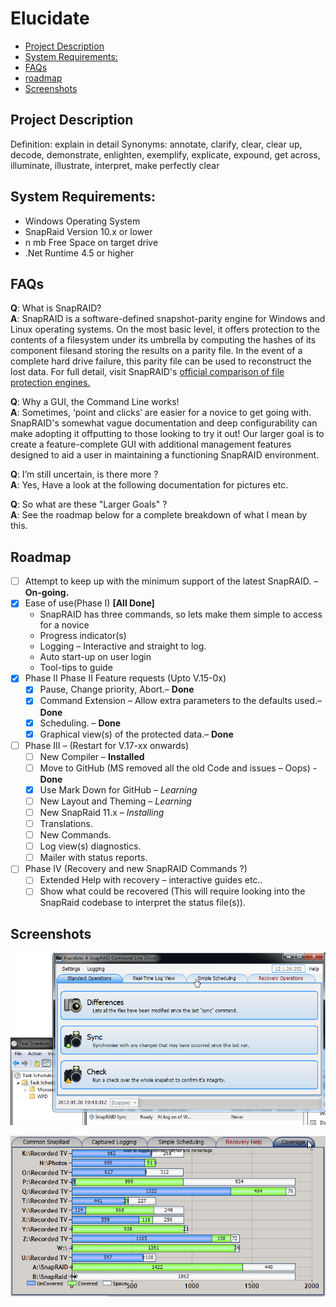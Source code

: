 # Elucidate
  - [Project Description](#project-description)
  - [System Requirements:](#os-requirements)
  - [FAQs](#faqs)
  - [roadmap](#roadmap)
  - [Screenshots](#screenshots)

## Project Description
Definition: explain in detail
Synonyms: annotate, clarify, clear, clear up, decode, demonstrate, enlighten, exemplify, explicate, expound, get across, illuminate, illustrate, interpret, make perfectly clear

## System Requirements:
- Windows Operating System
- SnapRaid Version 10.x or lower
- n mb Free Space on target drive
- .Net Runtime 4.5 or higher
 
## FAQs

**Q**: What is SnapRAID?<br/>
**A**: SnapRAID is a software-defined snapshot-parity engine for Windows and Linux operating systems.  On the most basic level, it offers protection to the contents of a filesystem under its umbrella by computing the hashes of its component filesand storing the results on a parity file.  In the event of a complete hard drive failure, this parity file can be used to reconstruct the lost data.  For full detail, visit SnapRAID's [official comparison of file protection engines.](http://snapraid.sourceforge.net/compare.html)

**Q**: Why a GUI, the Command Line works!<br/>
**A**: Sometimes, ‘point and clicks’ are easier for a novice to get going with.  SnapRAID's somewhat vague documentation and deep configurability can make adopting it offputting to those looking to try it out!  Our larger goal is to create a feature-complete GUI with additional management features designed to aid a user in maintaining a functioning SnapRAID environment.

**Q**: I’m still uncertain, is there more ?<br/>
**A**: Yes, Have a look at the following documentation for pictures etc.

**Q**: So what are these "Larger Goals" ?<br/>
**A**: See the roadmap below for a complete breakdown of what I mean by this.


## Roadmap
* [ ] Attempt to keep up with the minimum support of the latest SnapRAID. – **On-going.**
* [x] Ease of use(Phase I) **[All Done]**
  * SnapRAID has three commands, so lets make them simple to access for a novice
  * Progress indicator(s)
  * Logging – Interactive and straight to log.
  * Auto start-up on user login
  * Tool-tips to guide
* [x] Phase II Phase II Feature requests (Upto V.15-0x)
  * [x] Pause, Change priority, Abort.– **Done**
  * [x] Command Extension – Allow extra parameters to the defaults used.– **Done**
  * [x] Scheduling. – **Done**
  * [x] Graphical view(s) of the protected data.– **Done**
* [ ] Phase III – (Restart for V.17-xx onwards)
  * [ ] New Compiler – **Installed**
  * [ ] Move to GitHub (MS removed all the old Code and issues – Oops) - **Done**
  * [x] Use Mark Down for GitHub – *Learning*
  * [ ] New Layout and Theming – *Learning*
  * [ ] New SnapRaid 11.x – *Installing*
  * [ ] Translations.
  * [ ] New Commands.
  * [ ] Log view(s) diagnostics.
  * [ ] Mailer with status reports.
* [ ] Phase IV (Recovery and new SnapRAID Commands ?)
  * [ ] Extended Help with recovery – interactive guides etc..
  * [ ] Show what could be recovered (This will require looking into the SnapRaid codebase to interpret the status file(s)). 

## Screenshots

![Layout With Scheduling](Images/Layout_With_Scheduling_12.1.26.png)


![Coverage Tab](Images/CoverageTab_2.png)
